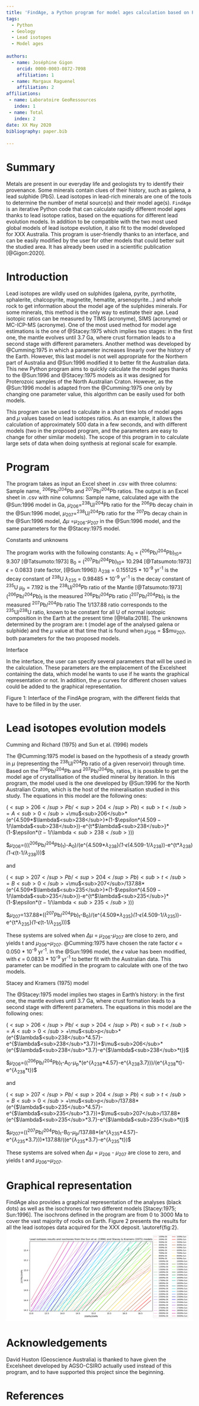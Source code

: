```yaml
---
title: 'FindAge, a Python program for model ages calculation based on Pb isotopes'
tags:
  - Python
  - Geology
  - Lead isotopes
  - Model ages

authors:
  - name: Joséphine Gigon
    orcid: 0000-0003-0872-7098
    affiliation: 1
  - name: Margaux Raguenel
    affiliation: 2
affiliations:
 - name: Laboratoire GeoRessources
   index: 1
 - name: Total
   index: 2
date: XX May 2020
bibliography: paper.bib

---
```


# Summary

Metals are present in our everyday life and geologists try to identify their provenance. Some minerals contain clues of their history, such as galena, a lead sulphide (PbS). Lead isotopes in lead-rich minerals are one of the tools to determine the number of metal source(s) and their model age(s). `FindAge` is an iterative Python code that can calculate rapidly different model ages thanks to lead isotope ratios, based on the equations for different lead evolution models. In addition to be compatible with the two most used global models of lead isotope evolution, it also fit to the model developed for XXX Australia. This program is user-friendly thanks to an interface, and can be easily modified by the user for other models that could better suit the studied area. It has already been used in a scientific publication [@Gigon:2020].

# Introduction

Lead isotopes are wildly used on sulphides (galena, pyrite, pyrrhotite, sphalerite, chalcopyrite, magnetite, hematite, arsenopyrite…) and whole rock to get information about the model age of the sulphides minerals. For some minerals, this method is the only way to estimate their age. Lead isotopic ratios can be measured by TIMS (acronyme), SIMS (acronyme) or MC-ICP-MS (acronyme). One of the most used method for model age estimations is the one of @Stacey:1975 which implies two stages: in the first one, the mantle evolves until 3.7 Ga, where crust formation leads to a second stage with different parameters. Another method was developed by @Cumming:1975 in which a parameter increases linearly over the history of the Earth. However, this last model is not well appropriate for the Northern part of Australia and @Sun:1996 modified it to better fit the Australian data. This new Python program aims to quickly calculate the model ages thanks to the @Sun:1996 and @Stacey:1975 models as it was designed for Proterozoic samples of the North Australian Craton. However, as the @Sun:1996 model is adapted from the @Cumming:1975 one only by changing one parameter value, this algorithm can be easily used for both models.

This program can be used to calculate in a short time lots of model ages and $\mu$ values based on lead isotopes ratios. As an example, it allows the calculation of approximately 500 data in a few seconds, and with different models (two in the proposed program, and the parameters are easy to change for other similar models). The scope of this program in to calculate large sets of data when doing synthesis at regional scale for example.

# Program

The program takes as input an Excel sheet in .csv with three columns: Sample name, <sup>206</sup>Pb/<sup>204</sup>Pb and <sup>207</sup>Pb/<sup>204</sup>Pb ratios. The output is an Excel sheet in .csv with nine columns: Sample name, calculated age with the @Sun:1996 model in Ga, $\mu$<sub>206</sub>=<sup>238</sup>U/<sup>204</sup>Pb ratio for the <sup>206</sup>Pb decay chain in the @Sun:1996 model, $\mu$<sub>207</sub>=<sup>238</sup>U/<sup>204</sup>Pb ratio for the <sup>207</sup>Pb decay chain in the @Sun:1996 model, $\Delta$$\mu$ =$\mu$<sub>206</sub>-$\mu$<sub>207</sub> in the @Sun:1996 model, and the same parameters for the @Stacey:1975 model.

Constants and unknowns

The program works with the following constants: 
A<sub>0</sub> = (<sup>206</sup>Pb/<sup>204</sup>Pb)<sub>t0</sub>= 9.307 [@Tatsumoto:1973]
B<sub>0</sub> = (<sup>207</sup>Pb/<sup>204</sup>Pb)<sub>t0</sub>= 10.294 [@Tatsumoto:1973]
$\epsilon$ = 0.0833 (rate factor, [@Sun:1996])
$\lambda$<sub>238</sub> = 0.155125 * 10<sup>-9</sup> yr<sup>-1</sup> is the decay constant of <sup>238</sup>U
$\lambda$<sub>235</sub> = 0.98485 * 10<sup>-9</sup> yr<sup>-1</sup> is the decay constant of <sup>235</sup>U 
$\mu$<sub>p</sub> = 7.192 is the <sup>238</sup>U/<sup>204</sup>Pb ratio of the Mantle [@Tatsumoto:1973]
(<sup>206</sup>Pb/<sup>204</sup>Pb)<sub>t</sub> is the measured <sup>206</sup>Pb/<sup>204</sup>Pb ratio
(<sup>207</sup>Pb/<sup>204</sup>Pb)<sub>t</sub> is the measured <sup>207</sup>Pb/<sup>204</sup>Pb ratio
The 1/137.88 ratio corresponds to the <sup>235</sup>U/<sup>238</sup>U ratio, known to be constant for all U of normal isotopic composition in the Earth at the present time [@Halla:2018]. 
The unknowns determined by the program are: t (model age of the analysed galena or sulphide) and the $\mu$ value at that time that is found when $\mu$<sub>206</sub> = $\$mu<sub>207</sub>, both parameters for the two proposed models. 

Interface

In the interface, the user can specify several parameters that will be used in the calculation. These parameters are the emplacement of the Excelsheet containing the data, which model he wants to use if he wants the graphical representation or not. In addition, the $\mu$ curves for different chosen values could be added to the graphical representation.
 
Figure 1: Interface of the FindAge program, with the different fields that have to be filled in by the user.


# Lead isotopes evolution models

Cumming and Richard (1975) and Sun et al. (1996) models 

The @Cumming:1975 model is based on the hypothesis of a steady growth in $\mu$ (representing the <sup>238</sup>U/<sup>204</sup>Pb ratio of a given reservoir) through time. Based on the <sup>206</sup>Pb/<sup>204</sup>Pb and <sup>207</sup>Pb/<sup>204</sup>Pb, ratios, it is possible to get the model age of crystallisation of the studied mineral by iteration. In this program, the model used is the one developed by @Sun:1996 for the North Australian Craton, which is the host of the mineralisation studied in this study. The equations in this model are the following ones: 

$(<sup>206</sup>Pb/<sup>204</sup>Pb)<sub>t</sub>=A<sub>0</sub>+$\mu$<sub>206</sub>*(e^{4.509*$\lambda$<sub>238</sub>}*(1-$\epsilon$*(4.509-1/$\lambda$<sub>238</sub>))-e^{t*$\lambda$<sub>238</sub>}*(1-$\epsilon$*(t-1/$\lambda$<sub>238</sub>)))$

$$\mu$<sub>206</sub>=(((<sup>206</sup>Pb/<sup>204</sup>Pb)<sub>t</sub>)-A<sub>0</sub>)/(e^{4.509*$\lambda$<sub>238</sub>}*(1-$\epsilon$*(4.509-1/$\lambda$<sub>238</sub>))-e^{t*$\lambda$<sub>238</sub>)*(1-$\epsilon$*(t-1/$\lambda$<sub>238</sub>)))$

and

$(<sup>207</sup>Pb/<sup>204</sup>Pb)<sub>t</sub>=B<sub>0</sub>+$\mu$<sub>207</sub>/137.88*(e^{4.509*$\lambda$<sub>235</sub>}*(1-$\epsilon$*(4.509-1/$\lambda$<sub>235</sub>))-e^{t*$\lambda$<sub>235</sub>}*(1-$\epsilon$*(t-1/$\lambda$<sub>235</sub>)))$

$$\mu$<sub>207</sub>=137.88*((<sup>207</sup>Pb/<sup>204</sup>Pb)<sub>t</sub>-B<sub>0</sub>)/(e^{4.509*$\lambda$<sub>235</sub>}*(1-$\epsilon$*(4.509-1/$\lambda$<sub>235</sub>))-e^{t*$\lambda$<sub>235</sub>}*(1-$\epsilon$*(t-1/$\lambda$<sub>235</sub>)))$

These systems are solved when $\Delta$$\mu$ = $\mu$<sub>206</sub>-$\mu$<sub>207</sub> are close to zero, and yields t and $\mu$<sub>206</sub>~$\mu$<sub>207</sub>. @Cumming:1975 have chosen the rate factor $\epsilon$ = 0.050 * 10<sup>-9</sup> yr<sup>-1</sup>. In the @Sun:1996 model, the $\epsilon$ value has been modified, with $\epsilon$ = 0.0833 * 10<sup>-9</sup> yr<sup>-1</sup> to better fit with the Australian data. This parameter can be modified in the program to calculate with one of the two models.

Stacey and Kramers (1975) model

The @Stacey:1975 model implies two stages in Earth’s history: in the first one, the mantle evolves until 3.7 Ga, where crust formation leads to a second stage with different parameters. The equations in this model are the following ones: 

$(<sup>206</sup>Pb/<sup>204</sup>Pb)<sub>t</sub>=A<sub>0</sub>+$\mu$<sub>p</sub>*(e^{$\lambda$<sub>238</sub>*4.57}-e^{$\lambda$<sub>238</sub>*3.7})+$\mu$<sub>206</sub>*(e^{$\lambda$<sub>238</sub>*3.7}-e^{$\lambda$<sub>238</sub>*t})$

$$\mu$<sub>206</sub>=((<sup>206</sup>Pb/<sup>204</sup>Pb)<sub>t</sub>-A<sub>0</sub>-$\mu$<sub>p</sub>*(e^{$\lambda$<sub>238</sub>*4.57}-e^{$\lambda$<sub>238</sub>3.7}))/(e^{$\lambda$<sub>238</sub>*t}-e^{$\lambda$<sub>238</sub>*t})$

and

$(<sup>207</sup>Pb/<sup>204</sup>Pb)<sub>t</sub>=B<sub>0</sub>+$\mu$<sub>p</sub>/137.88*(e^{$\lambda$<sub>235</sub>*4.57}-e^{$\lambda$<sub>235</sub>*3.7})+$\mu$<sub>207</sub>/137.88*(e^{$\lambda$<sub>235</sub>*3.7}-e^{$\lambda$<sub>235</sub>*t})$

$$\mu$<sub>207</sub>=((<sup>207</sup>Pb/<sup>204</sup>Pb)<sub>t</sub>-B<sub>0</sub>-$\mu$<sub>p</sub>/137.88*(e^{$\lambda$<sub>235</sub>*4.57}-e^{$\lambda$<sub>235</sub>*3.7}))*137.88/((e^{$\lambda$<sub>235</sub>*3.7}-e^{$\lambda$<sub>235</sub>*t})$

These systems are solved when $\Delta$$\mu$ = $\mu$<sub>206</sub> - $\mu$<sub>207</sub> are close to zero, and yields t and $\mu$<sub>206</sub>~$\mu$<sub>207</sub>. 

# Graphical representation

FindAge also provides a graphical representation of the analyses (black dots) as well as the isochrones for two different models [Stacey:1975; Sun:1996]. The isochrons defined in the program are from 0 to 3000 Ma to cover the vast majority of rocks on Earth. Figure 2 presents the results for all the lead isotopes data acquired for the XXX deposit.
\autoref{fig:2}.
![Example of diagram provided by the FindAge program, with several isochrons (SK = Stacey and Kramers, 1975 and Sun = Sun et al., 1996). figure.\label{fig:2}](figure2.png)

# Acknowledgements

David Huston (Geoscience Australia) is thanked to have given the Excelsheet developed by AGSO-CSIRO actually used instead of this program, and to have supported this project since the beginning.

# References
